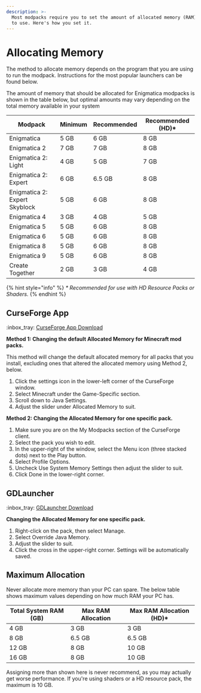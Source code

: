 ```yaml
---
description: >-
  Most modpacks require you to set the amount of allocated memory (RAM) for Java
  to use. Here's how you set it.
---
```


# Allocating Memory

The method to allocate memory depends on the program that you are using to run the modpack. Instructions for the most popular launchers can be found below.

The amount of memory that should be allocated for Enigmatica modpacks is shown in the table below, but optimal amounts may vary depending on the total memory available in your system&#x20;

| Modpack                       | Minimum | Recommended | Recommended (HD)\* |
| ----------------------------- | ------- | ----------- | ------------------ |
| Enigmatica                    | 5 GB    | 6 GB        | 8 GB               |
| Enigmatica 2                  | 7 GB    | 7 GB        | 8 GB               |
| Enigmatica 2: Light           | 4 GB    | 5 GB        | 7 GB               |
| Enigmatica 2: Expert          | 6 GB    | 6.5 GB      | 8 GB               |
| Enigmatica 2: Expert Skyblock | 5 GB    | 6 GB        | 8 GB               |
| Enigmatica 4                  | 3 GB    | 4 GB        | 5 GB               |
| Enigmatica 5                  | 5 GB    | 6 GB        | 8 GB               |
| Enigmatica 6                  | 5 GB    | 6 GB        | 8 GB               |
| Enigmatica 8                  | 5 GB    | 6 GB        | 8 GB               |
| Enigmatica 9                  | 5 GB    | 6 GB        | 8 GB               |
| Create Together               | 2 GB    | 3 GB        | 4 GB               |

{% hint style="info" %}
_\* Recommended for use with HD Resource Packs or Shaders._
{% endhint %}

## CurseForge App

:inbox\_tray: [CurseForge App Download](https://curseforge.overwolf.com/)

**Method 1: Changing the default Allocated Memory for Minecraft mod packs.**

This method will change the default allocated memory for all packs that you install, excluding ones that altered the allocated memory using Method 2, below.

1. Click the settings icon in the lower-left corner of the CurseForge window.
2. Select Minecraft under the Game-Specific section.
3. Scroll down to Java Settings.
4. Adjust the slider under Allocated Memory to suit.

**Method 2: Changing the Allocated Memory for one specific pack.**

1. Make sure you are on the My Modpacks section of the CurseForge client.
2. Select the pack you wish to edit.
3. In the upper-right of the window, select the Menu icon (three stacked dots) next to the Play button.
4. Select Profile Options.
5. Uncheck Use System Memory Settings then adjust the slider to suit.
6. Click Done in the lower-right corner.

## GDLauncher

:inbox\_tray: [GDLauncher Download](https://gdevs.io/#downloadContainer)

**Changing the Allocated Memory for one specific pack.**

1. Right-click on the pack, then select Manage.
2. Select Override Java Memory.
3. Adjust the slider to suit.
4. Click the cross in the upper-right corner. Settings will be automatically saved.

## Maximum Allocation

Never allocate more memory than your PC can spare. The below table shows maximum values depending on how much RAM your PC has.

| Total System RAM (GB) | Max RAM Allocation | Max RAM Allocation (HD)\* |
| --------------------- | ------------------ | ------------------------- |
| 4 GB                  | 3 GB               | 3 GB                      |
| 8 GB                  | 6.5 GB             | 6.5 GB                    |
| 12 GB                 | 8 GB               | 10 GB                     |
| 16 GB                 | 8 GB               | 10 GB                     |

Assigning more than shown here is never recommend, as you may actually get worse performance. If you're using shaders or a HD resource pack, the maximum is 10 GB.
